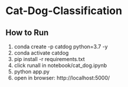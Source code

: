 # Cat-Dog-Classification

## How to Run

1. conda create -p catdog python=3.7 -y
2. conda activate catdog
3. pip install -r requirements.txt
4. click runall in notebook/cat_dog.ipynb
5. python app.py
6. open in browser: http://localhost:5000/